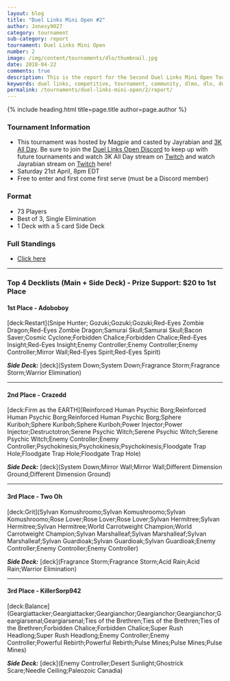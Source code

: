 ```yaml
---
layout: blog
title: "Duel Links Mini Open #2"
author: Jonesy9027
category: tournament
sub-category: report
tournament: Duel Links Mini Open
number: 2
image: /img/content/tournaments/dlo/thumbnail.jpg
date: 2018-04-22
comments: true
description: This is the report for the Second Duel Links Mini Open Tournament hosted by Magpie, check out the top players and their decks here!
keywords: duel links, competitive, tournament, community, dlmo, dlo, duel links open, open,
permalink: /tournaments/duel-links-mini-open/2/report/
---
```


{% include heading.html title=page.title author=page.author %}

### Tournament Information
- This tournament was hosted by Magpie and casted by Jayrabian and [3K All Day](/top-player-council/3kallday/). Be sure to join the [Duel Links Open Discord](https://discord.gg/TC2R5ck) to keep up with future tournaments and watch 3K All Day stream on [Twitch](https://www.twitch.tv/3kallday) and watch Jayrabian stream on [Twitch](https://www.twitch.tv/jayrabian) here!
- Saturday 21st April, 8pm EDT
- Free to enter and first come first serve (must be a Discord member)

### Format
- 73 Players
- Best of 3, Single Elimination
- 1 Deck with a 5 card Side Deck

### Full Standings
- [Click here](https://smash.gg/tournament/duel-links-mini-open-2/events/dlmo-2-128/overview)

---

### Top 4 Decklists (Main + Side Deck) - Prize Support: $20 to 1st Place

#### 1st Place - Adoboboy

[deck:Restart](Snipe Hunter; Gozuki;Gozuki;Gozuki;Red-Eyes Zombie Dragon;Red-Eyes Zombie Dragon;Samurai Skull;Samurai Skull;Bacon Saver;Cosmic Cyclone;Forbidden Chalice;Forbidden Chalice;Red-Eyes Insight;Red-Eyes Insight;Enemy Controller;Enemy Controller;Enemy Controller;Mirror Wall;Red-Eyes Spirit;Red-Eyes Spirit)

***Side Deck:***
[deck](System Down;System Down;Fragrance Storm;Fragrance Storm;Warrior Elimination)

---

#### 2nd Place - Crazedd

[deck:Firm as the EARTH](Reinforced Human Psychic Borg;Reinforced Human Psychic Borg;Reinforced Human Psychic Borg;Sphere Kuriboh;Sphere Kuriboh;Sphere Kuriboh;Power Injector;Power Injector;Destructotron;Serene Psychic Witch;Serene Psychic Witch;Serene Psychic Witch;Enemy Controller;Enemy Controller;Psychokinesis;Psychokinesis;Psychokinesis;Floodgate Trap Hole;Floodgate Trap Hole;Floodgate Trap Hole)

***Side Deck:***
[deck](System Down;Mirror Wall;Mirror Wall;Different Dimension Ground;Different Dimension Ground)

---

#### 3rd Place - Two Oh

[deck:Grit](Sylvan Komushroomo;Sylvan Komushroomo;Sylvan Komushroomo;Rose Lover;Rose Lover;Rose Lover;Sylvan Hermitree;Sylvan Hermitree;Sylvan Hermitree;World Carrotweight Champion;World Carrotweight Champion;Sylvan Marshalleaf;Sylvan Marshalleaf;Sylvan Marshalleaf;Sylvan Guardioak;Sylvan Guardioak;Sylvan Guardioak;Enemy Controller;Enemy Controller;Enemy Controller)

***Side Deck:***
[deck](Fragrance Storm;Fragrance Storm;Acid Rain;Acid Rain;Warrior Elimination)

---

#### 3rd Place - KillerSorp942

[deck:Balance](Geargiattacker;Geargiattacker;Geargianchor;Geargianchor;Geargianchor;Geargiarsenal;Geargiarsenal;Ties of the Brethren;Ties of the Brethren;Ties of the Brethren;Forbidden Chalice;Forbidden Chalice;Super Rush Headlong;Super Rush Headlong;Enemy Controller;Enemy Controller;Powerful Rebirth;Powerful Rebirth;Pulse Mines;Pulse Mines;Pulse Mines)

***Side Deck:***
[deck](Enemy Controller;Desert Sunlight;Ghostrick Scare;Needle Ceiling;Paleozoic Canadia)
